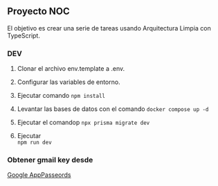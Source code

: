 ## Proyecto NOC

El objetivo es crear una serie de tareas usando Arquitectura Limpia con TypeScript.

### DEV

1. Clonar el archivo env.template a .env.
2. Configurar las variables de entorno.
3. Ejecutar comando  ```npm install```

4. Levantar las bases de datos con el comando
   ```docker compose up -d```
5. Ejecutar el comandop 
   ```npx prisma migrate dev```

6. Ejecutar  
   ```npm run dev```

### Obtener gmail key desde
[Google AppPasseords](https://myaccount.googl.com//u/0/apppasseords)
